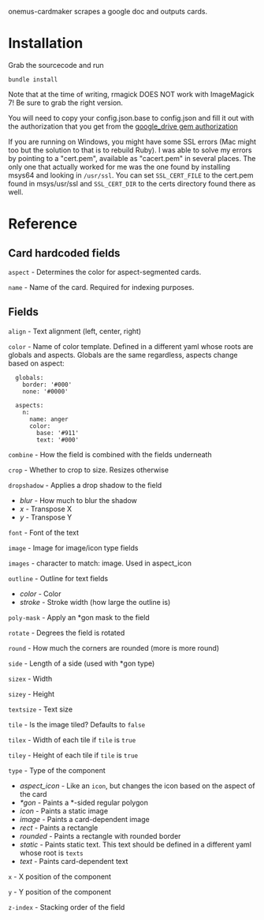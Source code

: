 onemus-cardmaker scrapes a google doc and outputs cards.

# Installation
Grab the sourcecode and run
```
bundle install
```

Note that at the time of writing, rmagick DOES NOT work with ImageMagick 7! Be sure to grab the right version.

You will need to copy your config.json.base to config.json and fill it out with the authorization that you get from the [google_drive gem authorization](https://github.com/gimite/google-drive-ruby/blob/master/doc/authorization.md)

If you are running on Windows, you might have some SSL errors (Mac might too but the solution to that is to rebuild Ruby). I was able to solve my errors by pointing to a "cert.pem", available as "cacert.pem" in several places. The only one that actually worked for me was the one found by installing msys64 and looking in `/usr/ssl`.
You can set `SSL_CERT_FILE` to the cert.pem found in msys/usr/ssl and `SSL_CERT_DIR` to the certs directory found there as well.

# Reference

## Card hardcoded fields

`aspect` - Determines the color for aspect-segmented cards.

`name` - Name of the card. Required for indexing purposes.

## Fields
`align` - Text alignment (left, center, right)

`color` - Name of color template. Defined in a different yaml whose roots are globals and aspects. Globals are the same regardless, aspects change based on aspect:
  ```
    globals:
      border: '#000'
      none: '#0000'

    aspects:
      n:
        name: anger
        color:
          base: '#911'
          text: '#000'
  ```
`combine` - How the field is combined with the fields underneath

`crop` - Whether to crop to size. Resizes otherwise

`dropshadow` - Applies a drop shadow to the field
  - *blur* - How much to blur the shadow
  - *x* - Transpose X
  - *y* - Transpose Y

`font` - Font of the text

`image` - Image for image/icon type fields

`images` - character to match: image. Used in aspect\_icon

`outline` - Outline for text fields
  - *color* - Color
  - *stroke* - Stroke width (how large the outline is)

`poly-mask` - Apply an \*gon mask to the field

`rotate` - Degrees the field is rotated

`round` - How much the corners are rounded (more is more round)

`side` - Length of a side (used with \*gon type)

`sizex` - Width

`sizey` - Height

`textsize` - Text size

`tile` - Is the image tiled? Defaults to `false`

`tilex` - Width of each tile if `tile` is `true`

`tiley` - Height of each tile if `tile` is `true`

`type` - Type of the component
  - *aspect\_icon* - Like an `icon`, but changes the icon based on the aspect of the card
  - _\*gon_ - Paints a \*-sided regular polygon
  - *icon* - Paints a static image
  - *image* - Paints a card-dependent image
  - *rect* - Paints a rectangle
  - *rounded* - Paints a rectangle with rounded border
  - *static* - Paints static text. This text should be defined in a different yaml whose root is `texts`
  - *text* - Paints card-dependent text

`x` - X position of the component

`y` - Y position of the component

`z-index` - Stacking order of the field
